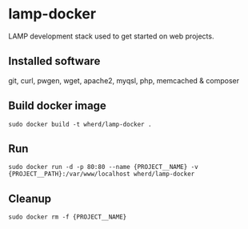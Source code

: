 # lamp-docker

LAMP development stack used to get started on web projects.

## Installed software

git, curl, pwgen, wget, apache2, myqsl, php, memcached & composer

## Build docker image

```
sudo docker build -t wherd/lamp-docker .
```

## Run
```
sudo docker run -d -p 80:80 --name {PROJECT__NAME} -v {PROJECT__PATH}:/var/www/localhost wherd/lamp-docker
```

## Cleanup
```
sudo docker rm -f {PROJECT__NAME}
```
